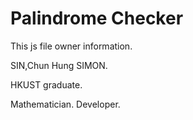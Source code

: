 # Palindrome Checker

This js file owner information.

SIN,Chun Hung SIMON.

HKUST graduate.

Mathematician. Developer.
